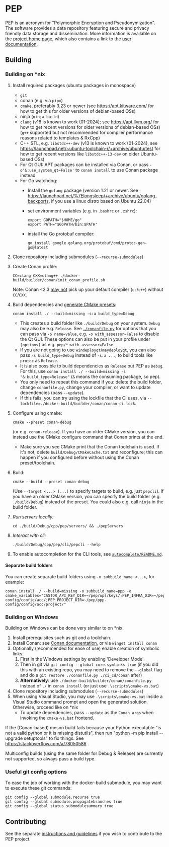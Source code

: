 # PEP

PEP is an acronym for "Polymorphic Encryption and Pseudonymization". The software provides a data repository featuring secure and privacy friendly data storage and dissemination. More information is available on the [project home page](https://pep.cs.ru.nl/), which also contains a link to the [user documentation](https://docs.pages.pep.cs.ru.nl/public/core/master/).

## Building

### Building on *nix

1. Install required packages (ubuntu packages in monospace)
   - `git`
   - conan (e.g. via `pipx`)
   - `cmake`, preferably 3.23 or newer (see https://apt.kitware.com/ for how to get this for older versions of debian-based OSs)
   - ninja (`ninja-build`)
   - `clang` (v18 is known to work (01-2024); see https://apt.llvm.org/ for how to get recent versions for older versions of debian-based OSs) (`g++` supported but not recommended for compiler performance reasons related to templates & RxCpp)
   - C++ STL, e.g. `libstdc++-dev` (v13 is known to work (01-2024), see <https://launchpad.net/~ubuntu-toolchain-r/+archive/ubuntu/test> for how to get recent versions like `libstdc++-13-dev` on older Ubuntu-based OSs)
   - For Qt GUI: APT packages can be installed via Conan, or pass `-o'&:use_system_qt=False'` to `conan install` to use Conan package instead
   - For Go watchdog:
     - Install the `golang` package (version 1.21 or newer. See <https://launchpad.net/%7Elongsleep/+archive/ubuntu/golang-backports>, if you use a linux distro based on Ubuntu 22.04)
     - set environment variables (e.g. in `.bashrc` or `.zshrc`):

       ```shell
       export GOPATH="$HOME/go"
       export PATH="$GOPATH/bin:$PATH"
       ```

     - install the Go protobuf compiler:

       ```shell
       go install google.golang.org/protobuf/cmd/protoc-gen-go@latest
       ```

2. Clone repository including submodules (`--recurse-submodules`)
3. Create Conan profile:

   ```shell
   CC=clang CXX=clang++ ./docker-build/builder/conan/init_conan_profile.sh
   ```

   Note: Conan <2.3 [may not](https://github.com/conan-io/conan/issues/8866) pick up your default compiler (`cc`/`c++`) without `CC`/`CXX`.
4. Build dependencies and [generate CMake presets](https://docs.conan.io/2/examples/tools/cmake/cmake_toolchain/build_project_cmake_presets.html):

   ```shell
   conan install ./ --build=missing -s:a build_type=Debug
   ```

   - This creates a build folder like `./build/Debug` on your system. `Debug` may also be e.g. `Release`. See [`./conanfile.py`](./conanfile.py) for options that you can pass via `-o name=value`, e.g. `-o with_assessor=False` to disable the Qt GUI. These options can also be put in your profile under `[options]` as e.g. `pep/*:with_assessor=False`.
   - If you are not going to use `windeployqt`/`maydeployqt`, you can also pass `-s build_type=Debug` instead of `-s:a ...`, to build tools like `protoc` as `Release`.
   - It is also possible to build dependencies as `Release` but PEP as `Debug`. For this, use `conan install ./ --build=missing -s "&:build_type=Release"` (`&` means the consuming package, so pep).
   - You only need to repeat this command if you: delete the build folder, change `conanfile.py`, change your compiler, or want to update dependencies (pass `--update`).
   - If this fails, you can try using the lockfile that the CI uses, via `--lockfile=./docker-build/builder/conan/conan-ci.lock`.
5. Configure using cmake:

    ```shell
    cmake --preset conan-debug
    ```

   (or e.g. `conan-release`). If you have an older CMake version, you can instead use the CMake configure command that Conan prints at the end.
   - Make sure you see CMake print that the Conan toolchain is used. If it's not, delete `build/Debug/CMakeCache.txt` and reconfigure; this can happen if you configured before without using the Conan preset/toolchain.
6. Build:

    ```shell
    cmake --build --preset conan-debug
    ```

    (Use `--target <...> [...]` to specify targets to build, e.g. just `pepcli`). If you have an older CMake version, you can specify the build folder (e.g. `./build/Debug`) instead of the preset. You could also e.g. call `ninja` in the build folder.
7. _Run servers locally:_

    ```shell
    cd ./build/Debug/cpp/pep/servers/ && ./pepServers
    ```

8. _Interact with cli:_

    ```shell
    ./build/Debug/cpp/pep/cli/pepcli --help
    ```

9. To enable autocompletion for the CLI tools, see [`autocomplete/README.md`](./autocomplete/README.md).

#### Separate build folders

You can create separate build folders using `-o subbuild_name <...>`, for example:

```shell
conan install ./ --build=missing -o subbuild_name=ppp -o cmake_variables="CASTOR_API_KEY_DIR=~/pep/ops/keys/;PEP_INFRA_DIR=~/pep/ppp-config/config/acc/;PEP_PROJECT_DIR=~/pep/ppp-config/config/acc/project/"
```

### Building on Windows

Building on Windows can be done very similar to on \*nix.

1. Install prerequisites such as git and a toolchain.
2. Install Conan: see [Conan documentation](docs/public/development/cpp/conan.md), or via `winget install conan`
3. Optionally (recommended for ease of use) enable creation of symbolic links:
   1. First in the Windows settings by enabling 'Developer Mode'
   2. Then in git via `git config --global core.symlinks true` (if you did this with an existing repo, you may need to remove the `--global` flag and do a `git restore ./conanfile.py ./ci_cd/conan` after)
   3. **Alternatively**: use `./docker-build/builder/conan/conanfile.py` instead of `./` in `conan install` (or just use `.\scripts\cmake-vs.bat`)
4. Clone repository including submodules (`--recurse-submodules`)
5. When using Visual Studio, you may use `.\scripts\cmake-vs.bat` inside a Visual Studio command prompt and open the generated solution. Otherwise, proceed like on \*nix
   - To update dependencies, pass `--update` as the `Conan args` when invoking the `cmake-vs.bat` frontend.

If the (Conan-based) meson build fails because your Python executable "is not a valid python or it is missing distutils", then run "python -m pip install --upgrade setuptools" to fix things. See https://stackoverflow.com/a/78050586 .

Multiconfig builds (using the same folder for Debug & Release) are currently not supported, so always pass a build type.

### Useful git config options

To ease the job of working with the docker-build submodule, you may want to execute these git commands:

```shell
git config --global submodule.recurse true
git config --global submodule.propagatebranches true
git config --global status.submodulesummary true
```

## Contributing

See the separate [instructions and guidelines](CONTRIBUTING.md) if you wish to contribute to the PEP project.

